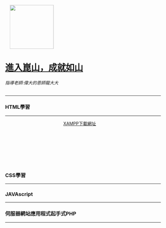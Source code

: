 <!DOCTYPE html>
<html>
<head>
    <title>This is mydeargreatteaccher speaking</title>
	<meta charset="utf-8">
<style>
p {
  text-align: center;
  color: red;
} 

.center{
  text-align: center;
}
</style>
</head>

<body>
<marquee direction="right" height="142" scrollamount="25" behavior="alternate"><img src="https://upload.wikimedia.org/wikipedia/zh/thumb/a/a5/Ksutlogo.svg/1200px-Ksutlogo.svg.png" alt="" width="142" height="142"></marquee>

<h1 class="center" span style="text-decoration:underline;">進入崑山，成就如山</span></h1>

<h6 class="center">指導老師:偉大的恩師龍大大</h6><hr/>


<h3 class="center">HTML學習</h3><hr/>
<marquee direction="right" height="142" scrollamount="500" ><a href="https://www.apachefriends.org/zh_tw/download.html">XAMPP下載網址</a></marquee>



<h3 class="center">CSS學習</h3><hr/>



<h3 class="center">JAVAscript</h3><hr/>



<h3 class="center">伺服器網站應用程式起手式PHP</h3><hr/>


</body>
</html>

